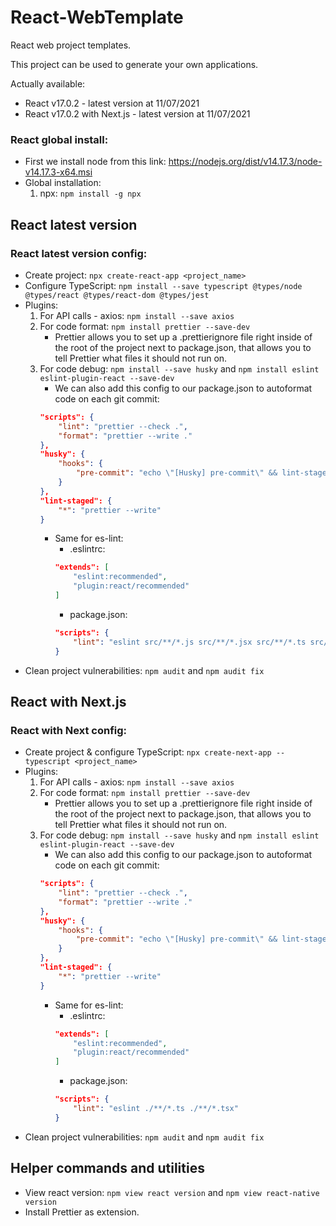 # React-WebTemplate
React web project templates.

This project can be used to generate your own applications.

Actually available:
* React v17.0.2 - latest version at 11/07/2021
* React v17.0.2 with Next.js - latest version at 11/07/2021

### React global install:
* First we install node from this link: https://nodejs.org/dist/v14.17.3/node-v14.17.3-x64.msi
* Global installation:
    1. npx: `npm install -g npx`

## React latest version
### React latest version config:
* Create project: `npx create-react-app <project_name>`
* Configure TypeScript: `npm install --save typescript @types/node @types/react @types/react-dom @types/jest`
* Plugins:
    1. For API calls - axios: `npm install --save axios`
    2. For code format: `npm install prettier --save-dev`
        * Prettier allows you to set up a .prettierignore file right inside of the root of the project next to package.json, that allows you to tell Prettier what files it should not run on.
    3. For code debug: `npm install --save husky` and `npm install eslint eslint-plugin-react --save-dev`
        * We can also add this config to our package.json to autoformat code on each git commit:
        ```json
        "scripts": {
            "lint": "prettier --check .",
            "format": "prettier --write ."
        },
        "husky": {
            "hooks": {
                "pre-commit": "echo \"[Husky] pre-commit\" && lint-staged"
            }
        },
        "lint-staged": {
            "*": "prettier --write"
        }
        ```
        * Same for es-lint:
            * .eslintrc:
            ```json
            "extends": [
                "eslint:recommended",
                "plugin:react/recommended"
            ]
            ```
            * package.json:
            ```json
            "scripts": {
                "lint": "eslint src/**/*.js src/**/*.jsx src/**/*.ts src/**/*.tsx"
            }
            ```
* Clean project vulnerabilities: `npm audit` and `npm audit fix`

## React with Next.js
### React with Next config:
* Create project & configure TypeScript: `npx create-next-app --typescript <project_name>`
* Plugins:
    1. For API calls - axios: `npm install --save axios`
    2. For code format: `npm install prettier --save-dev`
        * Prettier allows you to set up a .prettierignore file right inside of the root of the project next to package.json, that allows you to tell Prettier what files it should not run on.
    3. For code debug: `npm install --save husky` and `npm install eslint eslint-plugin-react --save-dev`
        * We can also add this config to our package.json to autoformat code on each git commit:
        ```json
        "scripts": {
            "lint": "prettier --check .",
            "format": "prettier --write ."
        },
        "husky": {
            "hooks": {
                "pre-commit": "echo \"[Husky] pre-commit\" && lint-staged"
            }
        },
        "lint-staged": {
            "*": "prettier --write"
        }
        ```
        * Same for es-lint:
            * .eslintrc:
            ```json
            "extends": [
                "eslint:recommended",
                "plugin:react/recommended"
            ]
            ```
            * package.json:
            ```json
            "scripts": {
                "lint": "eslint ./**/*.ts ./**/*.tsx"
            }
            ```
* Clean project vulnerabilities: `npm audit` and `npm audit fix`

## Helper commands and utilities
* View react version: `npm view react version` and `npm view react-native version`
* Install Prettier as extension.